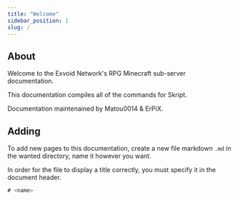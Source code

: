 ```yaml
---
title: "Welcome"
sidebar_position: 1
slug: /
---
```


## About

Welcome to the Exvoid Network's RPG Minecraft sub-server documentation.

This documentation compiles all of the commands for Skript.

Documentation maintenained by Matou0014 & ErPiX.

## Adding
To add new pages to this documentation, create a new file markdown `.md` in the wanted directory, name it however you want.

In order for the file to display a title correctly, you must specify it in the document header.
```jsx
# <name>
```